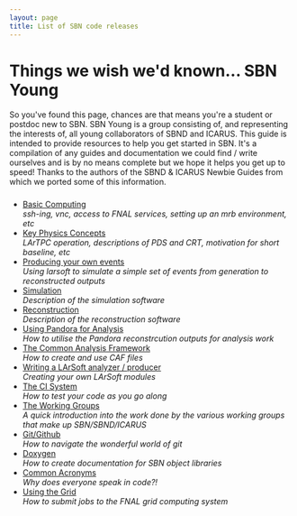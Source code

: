 ```yaml
---
layout: page
title: List of SBN code releases
---
```


# Things we wish we'd known... SBN Young

So you've found this page, chances are that means you're a student or postdoc new to SBN. SBN Young is a group consisting of, and representing the interests of, all young collaborators of SBND and ICARUS.
This guide is intended to provide resources to help you get started in SBN. It's a compilation of any guides and documentation we could find / write ourselves and is by no means complete but we hope it helps you get up to speed!
Thanks to the authors of the SBND & ICARUS Newbie Guides from which we ported some of this information.

### 

- [Basic Computing](Basic_Computing)   
  *ssh-ing, vnc, access to FNAL services, setting up an mrb environment, etc*
- [Key Physics Concepts](Physics_Concepts)  
  *LArTPC operation, descriptions of PDS and CRT, motivation for short baseline, etc*
- [Producing your own events](LArSoft_Workflow)  
  *Using larsoft to simulate a simple set of events from generation to reconstructed outputs*
- [Simulation](Simulation)  
  *Description of the simulation software*
- [Reconstruction](Reconstruction)  
  *Description of the reconstruction software*
- [Using Pandora for Analysis](Pandora_Outputs)  
  *How to utilise the Pandora reconstrcution outputs for analysis work*
- [The Common Analysis Framework](CAF_Intro)  
  *How to create and use CAF files*
- [Writing a LArSoft analyzer / producer](Writing_with_LArSoft)  
  *Creating your own LArSoft modules*
- [The CI System](Testing_with_the_CI)  
  *How to test your code as you go along*
- [The Working Groups](Working_Groups)  
  *A quick introduction into the work done by the various working groups that make up SBN/SBND/ICARUS*
- [Git/Github](Git_Intro)  
  *How to navigate the wonderful world of git*
- [Doxygen](Using_Doxygen)  
  *How to create documentation for SBN object libraries*
- [Common Acronyms](Acronym_List)  
  *Why does everyone speak in code?!*
- [Using the Grid](Grid_Intro)  
  *How to submit jobs to the FNAL grid computing system*
